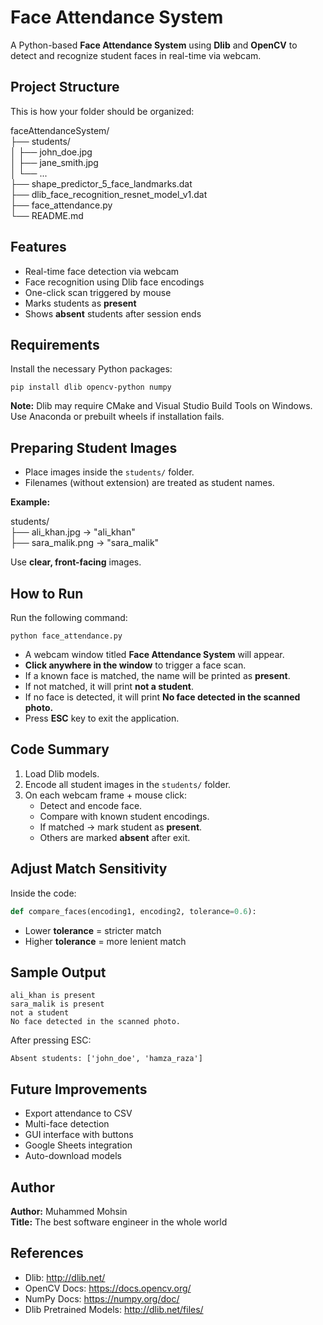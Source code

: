 
# Face Attendance System

A Python-based **Face Attendance System** using **Dlib** and **OpenCV** to detect and recognize student faces in real-time via webcam.

## Project Structure

This is how your folder should be organized:

faceAttendanceSystem/  
├── students/  
│   ├── john_doe.jpg  
│   ├── jane_smith.jpg  
│   └── ...  
├── shape_predictor_5_face_landmarks.dat  
├── dlib_face_recognition_resnet_model_v1.dat  
├── face_attendance.py  
└── README.md  

## Features

- Real-time face detection via webcam  
- Face recognition using Dlib face encodings  
- One-click scan triggered by mouse  
- Marks students as **present**  
- Shows **absent** students after session ends  

## Requirements

Install the necessary Python packages:

```
pip install dlib opencv-python numpy
```

**Note:** Dlib may require CMake and Visual Studio Build Tools on Windows. Use Anaconda or prebuilt wheels if installation fails.

## Preparing Student Images

- Place images inside the `students/` folder.
- Filenames (without extension) are treated as student names.

**Example:**

students/  
├── ali_khan.jpg → "ali_khan"  
├── sara_malik.png → "sara_malik"

Use **clear, front-facing** images.

## How to Run

Run the following command:

```
python face_attendance.py
```

- A webcam window titled **Face Attendance System** will appear.
- **Click anywhere in the window** to trigger a face scan.
- If a known face is matched, the name will be printed as **present**.
- If not matched, it will print **not a student**.
- If no face is detected, it will print **No face detected in the scanned photo.**
- Press **ESC** key to exit the application.

## Code Summary

1. Load Dlib models.
2. Encode all student images in the `students/` folder.
3. On each webcam frame + mouse click:
   - Detect and encode face.
   - Compare with known student encodings.
   - If matched → mark student as **present**.
   - Others are marked **absent** after exit.

## Adjust Match Sensitivity

Inside the code:

```python
def compare_faces(encoding1, encoding2, tolerance=0.6):
```

- Lower **tolerance** = stricter match  
- Higher **tolerance** = more lenient match

## Sample Output

```
ali_khan is present  
sara_malik is present  
not a student  
No face detected in the scanned photo.
```

After pressing ESC:

```
Absent students: ['john_doe', 'hamza_raza']
```

## Future Improvements

- Export attendance to CSV  
- Multi-face detection  
- GUI interface with buttons  
- Google Sheets integration  
- Auto-download models  

## Author

**Author:** Muhammed Mohsin  
**Title:** The best software engineer in the whole world  

## References

- Dlib: http://dlib.net/  
- OpenCV Docs: https://docs.opencv.org/  
- NumPy Docs: https://numpy.org/doc/  
- Dlib Pretrained Models: http://dlib.net/files/
